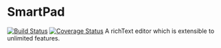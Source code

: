 # SmartPad

[![Build Status](https://travis-ci.org/russel1237/smartpad.svg?branch=master)](https://travis-ci.org/russel1237/smartpad)
[![Coverage Status](https://coveralls.io/repos/russel1237/smartpad/badge.svg)](https://coveralls.io/r/russel1237/smartpad)
A richText editor which is extensible to unlimited features.
